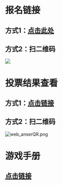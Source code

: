 
# 报名链接

## 方式1：[点击此处](https://wj.qq.com/s2/6005096/93f2)

## 方式2：扫二维码

![](https://i.loli.net/2020/04/29/x1u8rfVTJmMSOed.png)

# 投票结果查看

## 方式1：[点击链接](https://wj.qq.com/stat_chart_share.html?id=6005096&share_id=3cpi1vq1lt)

## 方式2：扫二维码

![web_anserQR.png](https://i.loli.net/2020/05/07/jsqR5NZghuvnFpt.png)

# 游戏手册

## [点击链接](https://redemptionme.github.io/lrs/2020/04/29/%E6%B8%B8%E6%88%8F%E6%89%8B%E5%86%8C/)